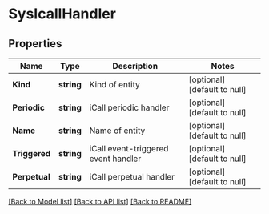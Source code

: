 # SysIcallHandler

## Properties
Name | Type | Description | Notes
------------ | ------------- | ------------- | -------------
**Kind** | **string** | Kind of entity | [optional] [default to null]
**Periodic** | **string** | iCall periodic handler | [optional] [default to null]
**Name** | **string** | Name of entity | [optional] [default to null]
**Triggered** | **string** | iCall event-triggered event handler | [optional] [default to null]
**Perpetual** | **string** | iCall perpetual handler | [optional] [default to null]

[[Back to Model list]](../README.md#documentation-for-models) [[Back to API list]](../README.md#documentation-for-api-endpoints) [[Back to README]](../README.md)


